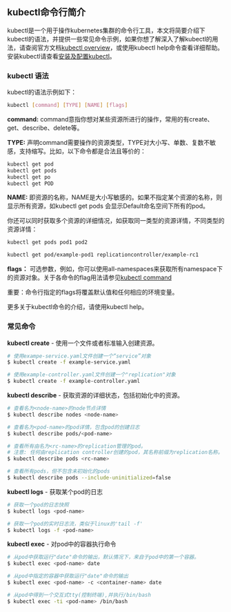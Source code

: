 
## kubectl命令行简介


kubectl是一个用于操作kubernetes集群的命令行工具，本文将简要介绍下kubectl的语法，并提供一些常见命令示例，如果你想了解深入了解kubectl的用法，请查阅官方文档[kubectl overview](https://kubernetes.io/docs/reference/kubectl/overview/)，或使用kubectl help命令查看详细帮助。 安装kubectl请查看[安装及配置kubectl](/compute/uk8s/manageviakubectl/connectviakubectl)。


### kubectl 语法

kubectl的语法示例如下：
```bash
kubectl [command] [TYPE] [NAME] [flags]
```
**command:** command意指你想对某些资源所进行的操作，常用的有create、get、describe、delete等。

**TYPE:** 声明command需要操作的资源类型，TYPE对大小写、单数、复数不敏感，支持缩写。比如，以下命令都是合法且等价的：
```bash
kubectl get pod 
kubectl get pods
kubectl get po
kubectl get POD
```
**NAME:** 即资源的名称，NAME是大小写敏感的。如果不指定某个资源的名称，则显示所有资源，如kubectl get pods 会显示Default命名空间下所有的pod。

你还可以同时获取多个资源的详细情况，如获取同一类型的资源详情，不同类型的资源详情：
```bash
kubectl get pods pod1 pod2
```

```bash
kubectl get pod/example-pod1 replicationcontroller/example-rc1
```

**flags：** 可选参数，例如，你可以使用all-namespaces来获取所有namespace下的资源对象。关于各命令的flag用法请参见[kubectl command](https://kubernetes.io/docs/reference/generated/kubectl/kubectl-commands)

重要：命令行指定的flags将覆盖默认值和任何相应的环境变量。

更多关于kubectl命令的介绍，请使用kubectl help。


### 常见命令

**kubectl create** - 使用一个文件或者标准输入创建资源。

```bash
# 使用exampe-service.yaml文件创建一个“service”对象
$ kubectl create -f example-service.yaml

# 使用example-controller.yaml文件创建一个"replication"对象
$ kubectl create -f example-controller.yaml

```

**kubectl describe** - 获取资源的详细状态，包括初始化中的资源。

```bash
# 查看名为<node-name>的node节点详情
$ kubectl describe nodes <node-name>

# 查看名为<pod-name>的pod详情，包含pod的创建日志
$ kubectl describe pods/<pod-name>

# 查看所有由名为<rc-name>的replication管理的pod。
# 注意: 任何由replication controller创建的pod，其名称前缀为replication名称。
$ kubectl describe pods <rc-name>

# 查看所有pods，但不包含未初始化的pods
$ kubectl describe pods --include-uninitialized=false

```

**kubectl logs** - 获取某个pod的日志

```bash
# 获取一个pod的日志快照
$ kubectl logs <pod-name>

# 获取一个pod的实时日志流，类似于linux的'tail -f'
$ kubectl logs -f <pod-name>
```

**kubectl exec** - 对pod中的容器执行命令

```bash
# 从pod中获取运行"date"命令的输出，默认情况下，来自于pod中的第一个容器。
$ kubectl exec <pod-name> date

# 从pod中指定的容器中获取运行"date"命令的输出
$ kubectl exec <pod-name> -c <container-name> date

# 从pod中得到一个交互式tty(控制终端),并执行/bin/bash
$ kubectl exec -ti <pod-name> /bin/bash
```
